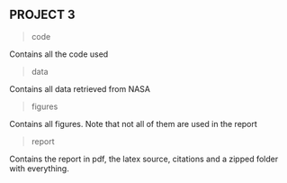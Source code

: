 ## PROJECT 3

>code

Contains all the code used

>data

Contains all data retrieved from NASA

>figures

Contains all figures. Note that not all of them are used in the report

>report

Contains the report in pdf, the latex source, citations and a zipped folder with everything.